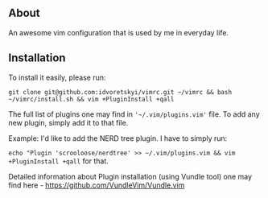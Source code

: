 ## About 

An awesome vim configuration that is used by me in everyday life.

## Installation

To install it easily, please run:

`git clone git@github.com:idvoretskyi/vimrc.git ~/vimrc && bash
~/vimrc/install.sh && vim +PluginInstall +qall`

The full list of plugins one may find in `'~/.vim/plugins.vim'` file. To add any
new plugin, simply add it to that file.

Example: I'd like to add the NERD tree plugin.
I have to simply run:

`echo "Plugin 'scrooloose/nerdtree' >> ~/.vim/plugins.vim && vim +PluginInstall +qall` for that.

Detailed information about Plugin installation (using Vundle tool) one may find here -
https://github.com/VundleVim/Vundle.vim
